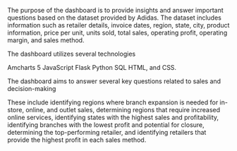 The purpose of the dashboard is to provide insights and answer important questions based on the dataset provided by Adidas. The dataset includes information such as retailer details, invoice dates, region, state, city, product information, price per unit, units sold, total sales, operating profit, operating margin, and sales method.

The dashboard utilizes several technologies 

Amcharts 5
JavaScript
 Flask
 Python
 SQL
HTML, and CSS.

The dashboard aims to answer several key questions related to sales and decision-making

These include identifying regions where branch expansion is needed for in-store, online, and outlet sales, determining regions that require increased online services, identifying states with the highest sales and profitability, identifying branches with the lowest profit and potential for closure, determining the top-performing retailer, and identifying retailers that provide the highest profit in each sales method.

